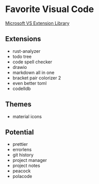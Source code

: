 # Favorite Visual Code

[Microsoft VS Extension Library](https://marketplace.visualstudio.com/vscode)

## Extensions

- rust-analyzer 
- todo tree
- code spell checker
- drawio
- markdown all in one
- bracket pair colorizer 2
- even better toml
- codelldb

## Themes

- material icons

## Potential

- prettier
- errorlens
- git history
- project manager
- project notes
- peacock
- polacode